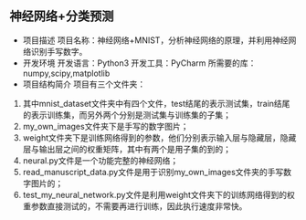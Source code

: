 ﻿## 神经网络+分类预测 
- 项目描述
项目名称：神经网络+MNIST，分析神经网络的原理，并利用神经网络识别手写数字。
- 开发环境
开发语言：Python3 
开发工具：PyCharm
所需要的库：numpy,scipy,matplotlib
- 项目结构简介
项目有三个文件夹： 
1.	其中mnist_dataset文件夹中有四个文件，test结尾的表示测试集，train结尾的表示训练集，而另外两个分别是测试集与训练集的子集；
2.	my_own_images文件夹下是手写的数字图片；
3.	weight文件夹下是训练网络得到的参数，他们分别表示输入层与隐藏层，隐藏层与输出层之间的权重矩阵，其中有两个是用子集的到的；
4.	neural.py文件是一个功能完整的神经网络；
5.	read_manuscript_data.py文件是用于识别my_own_images文件夹的手写数字图片的；
6.	test_my_neural_network.py文件是利用weight文件夹下的训练网络得到的权重参数直接测试的，不需要再进行训练，因此执行速度非常快。
